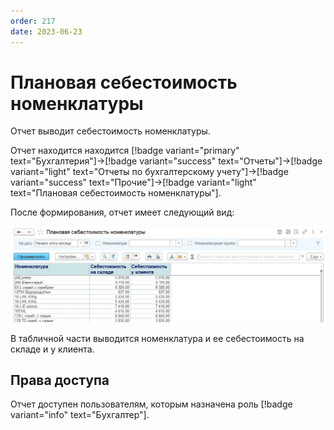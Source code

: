 ```yaml
---
order: 217
date: 2023-06-23
---
```

# Плановая себестоимость номенклатуры

Отчет выводит себестоимость номенклатуры.

Отчет находится находится [!badge variant="primary" text="Бухгалтерия"]->[!badge variant="success" text="Отчеты"]->[!badge variant="light" text="Отчеты по бухгалтерскому учету"]->[!badge variant="success" text="Прочие"]->[!badge variant="light" text="Плановая себестоимость номенклатуры"].

После формирования, отчет имеет следующий вид:

![Плановая себестоимость номенклатуры](/images/Отчет_плановая_себестоимость_номенклатуры.jpg)

В табличной части выводится номенклатура и ее себестоимость на складе и у клиента.

## Права доступа

Отчет доступен пользователям, которым назначена роль [!badge variant="info" text="Бухгалтер"].